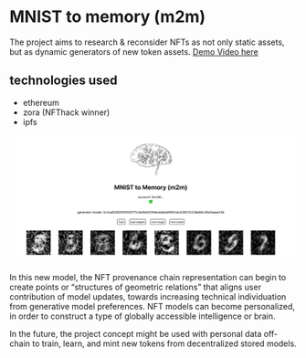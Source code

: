 # MNIST to memory (m2m)

The project aims to research & reconsider NFTs as not only static assets, but as dynamic generators of new token assets. [Demo Video here](https://www.youtube.com/watch?v=SY_ZUN1geeQ)

## technologies used
- ethereum
- zora (NFThack winner)
- ipfs

![name-of-you-image](./screenshot.png)

In this new model, the NFT provenance chain representation can begin to create points or “structures of geometric relations” that aligns user contribution of model updates, towards increasing technical individuation from generative model preferences. NFT models can become personalized, in order to construct a type of globally accessible intelligence or brain.

In the future, the project concept might be used with personal data off-chain to train, learn, and mint new tokens from decentralized stored models.

